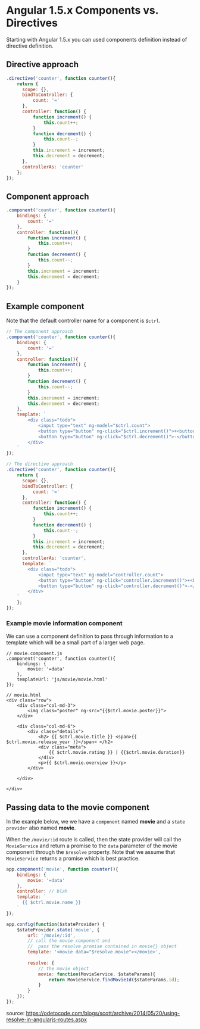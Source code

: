 
Angular 1.5.x Components vs. Directives
=======
Starting with Angular 1.5.x you can used components definition instead of directive definition.

## Directive approach
```javascript
.directive('counter', function counter(){
    return {
      scope: {},
      bindToController: {
          count: '='
      },
      controller: function() {
          function increment() {
              this.count++;
          }
          function decrement() {
              this.count--;
          }
          this.increment = increment;
          this.decrement = decrement;
      },
      controllerAs: 'counter'
    };
});
```

## Component approach
```javascript
.component('counter', function counter(){
    bindings: {
        count: '='
    },
    controller: function(){
        function increment() {
            this.count++;
        }
        function decrement() {
            this.count--;
        }
        this.increment = increment;
        this.decrement = decrement;
    }
});
```


## Example component
Note that the default controller name for a component is `$ctrl`.
```javascript
// The component approach
.component('counter', function counter(){
    bindings: {
        count: '='      
    },
    controller: function(){
        function increment() {
            this.count++;
        }
        function decrement() {
            this.count--;
        }
        this.increment = increment;
        this.decrement = decrement;
    },
    template: `
        <div class="todo">
            <input type="text" ng-model="$ctrl.count">
            <button type="button" ng-click="$ctrl.increment()">+<button>
            <button type="button" ng-click="$ctrl.decrement()">-</button>
        </div>
    `
});

// The directive approach
.directive('counter', function counter(){
    return {
      scope: {},
      bindToController: {
          count: '='
      },
      controller: function() {
          function increment() {
              this.count++;
          }
          function decrement() {
              this.count--;
          }
          this.increment = increment;
          this.decrement = decrement;
      },
      controllerAs: 'counter',
      template: `
        <div class="todo">
            <input type="text" ng-model="controller.count">
            <button type="button" ng-click="controller.increment()">+<button>
            <button type="button" ng-click="controller.decrement()">-</button>
        </div>
    `
    };
});
```

### Example movie information component
We can use a component definition to pass through information to a template
which will be a small part of a larger web page.
```
// movie.component.js
.component('counter', function counter(){
    bindings: {
        movie: '=data'      
    },
    templateUrl: 'js/movie/movie.html'
});

// movie.html
<div class="row">
    <div class="col-md-3">
        <img class="poster" ng-src="{{$ctrl.movie.poster}}">
    </div>
    
    <div class="col-md-6">
        <div class="details">
            <h2> {{ $ctrl.movie.title }} <span>{{ $ctrl.movie.release_year }}</span> </h2>
            <div class="meta">
                {{ $ctrl.movie.rating }} | {{$ctrl.movie.duration}}
            </div>
            <p>{{ $ctrl.movie.overview }}</p>
        </div>
        
    </div>

</div>
```

## Passing data to the movie component
In the example below, we we have a `component` named **movie**
and a `state provider` also named **movie**.

When the `/movie/:id` route is called, then the state provider
will call the `MovieService` and return a promise to the
`data` parameter of the movie component through the `$resolve` property.
Note that we assume that `MovieService` returns a promise which is best practice.
```javascript
app.component('movie', function counter(){
    bindings: {
        movie: '=data'      
    },
    controller: // blah
    template: `
      {{ $ctrl.movie.name }}
    `
});

app.config(function($stateProvider) {
    $stateProvider.state('movie', {
        url: '/movie/:id',
        // call the movie component and 
        //  pass the resolve promise contained in movie{} object
        template: '<movie data="$resolve.movie"></movie>',
        
        resolve: {
            // the movie object 
            movie: function(MovieService, $stateParams){
                return MovieService.findMovieId($stateParams.id);
            }
        }
    });
});
```

source: 
https://odetocode.com/blogs/scott/archive/2014/05/20/using-resolve-in-angularjs-routes.aspx
